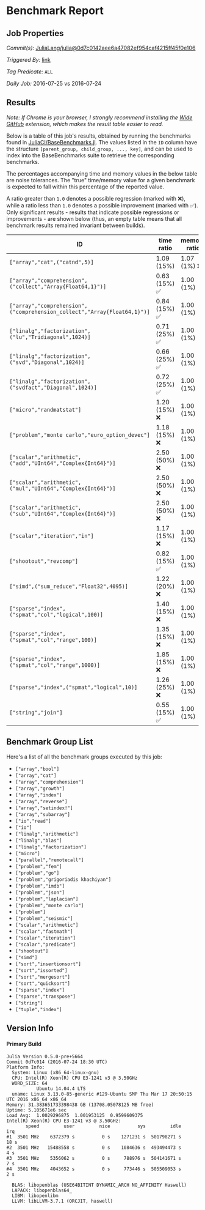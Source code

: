 # Benchmark Report

## Job Properties

*Commit(s):* [JuliaLang/julia@0d7c0142aee6a47082ef954caf4215ff45f0e106](https://github.com/JuliaLang/julia/commit/0d7c0142aee6a47082ef954caf4215ff45f0e106)

*Triggered By:* [link](https://github.com/JuliaLang/julia/commit/0d7c0142aee6a47082ef954caf4215ff45f0e106#commitcomment-18379302)

*Tag Predicate:* `ALL`

*Daily Job:* 2016-07-25 vs 2016-07-24

## Results

*Note: If Chrome is your browser, I strongly recommend installing the [Wide GitHub](https://chrome.google.com/webstore/detail/wide-github/kaalofacklcidaampbokdplbklpeldpj?hl=en)
extension, which makes the result table easier to read.*

Below is a table of this job's results, obtained by running the benchmarks found in
[JuliaCI/BaseBenchmarks.jl](https://github.com/JuliaCI/BaseBenchmarks.jl). The values
listed in the `ID` column have the structure `[parent_group, child_group, ..., key]`,
and can be used to index into the BaseBenchmarks suite to retrieve the corresponding
benchmarks.

The percentages accompanying time and memory values in the below table are noise tolerances. The "true"
time/memory value for a given benchmark is expected to fall within this percentage of the reported value.

A ratio greater than `1.0` denotes a possible regression (marked with :x:), while a ratio less
than `1.0` denotes a possible improvement (marked with :white_check_mark:). Only significant results - results
that indicate possible regressions or improvements - are shown below (thus, an empty table means that all
benchmark results remained invariant between builds).

| ID | time ratio | memory ratio |
|----|------------|--------------|
| `["array","cat",("catnd",5)]` | 1.09 (15%)  | 1.07 (1%) :x: |
| `["array","comprehension",("collect","Array{Float64,1}")]` | 0.63 (15%) :white_check_mark: | 1.00 (1%)  |
| `["array","comprehension",("comprehension_collect","Array{Float64,1}")]` | 0.84 (15%) :white_check_mark: | 1.00 (1%)  |
| `["linalg","factorization",("lu","Tridiagonal",1024)]` | 0.71 (25%) :white_check_mark: | 1.00 (1%)  |
| `["linalg","factorization",("svd","Diagonal",1024)]` | 0.66 (25%) :white_check_mark: | 1.00 (1%)  |
| `["linalg","factorization",("svdfact","Diagonal",1024)]` | 0.72 (25%) :white_check_mark: | 1.00 (1%)  |
| `["micro","randmatstat"]` | 1.20 (15%) :x: | 1.00 (1%)  |
| `["problem","monte carlo","euro_option_devec"]` | 1.18 (15%) :x: | 1.00 (1%)  |
| `["scalar","arithmetic",("add","UInt64","Complex{Int64}")]` | 2.50 (50%) :x: | 1.00 (1%)  |
| `["scalar","arithmetic",("mul","UInt64","Complex{Int64}")]` | 2.50 (50%) :x: | 1.00 (1%)  |
| `["scalar","arithmetic",("sub","UInt64","Complex{Int64}")]` | 2.50 (50%) :x: | 1.00 (1%)  |
| `["scalar","iteration","in"]` | 1.17 (15%) :x: | 1.00 (1%)  |
| `["shootout","revcomp"]` | 0.82 (15%) :white_check_mark: | 1.00 (1%)  |
| `["simd",("sum_reduce","Float32",4095)]` | 1.22 (20%) :x: | 1.00 (1%)  |
| `["sparse","index",("spmat","col","logical",100)]` | 1.40 (15%) :x: | 1.00 (1%)  |
| `["sparse","index",("spmat","col","range",100)]` | 1.35 (15%) :x: | 1.00 (1%)  |
| `["sparse","index",("spmat","col","range",1000)]` | 1.85 (15%) :x: | 1.00 (1%)  |
| `["sparse","index",("spmat","logical",10)]` | 1.26 (25%) :x: | 1.00 (1%)  |
| `["string","join"]` | 0.55 (15%) :white_check_mark: | 1.00 (1%)  |

## Benchmark Group List

Here's a list of all the benchmark groups executed by this job:

- `["array","bool"]`
- `["array","cat"]`
- `["array","comprehension"]`
- `["array","growth"]`
- `["array","index"]`
- `["array","reverse"]`
- `["array","setindex!"]`
- `["array","subarray"]`
- `["io","read"]`
- `["io"]`
- `["linalg","arithmetic"]`
- `["linalg","blas"]`
- `["linalg","factorization"]`
- `["micro"]`
- `["parallel","remotecall"]`
- `["problem","fem"]`
- `["problem","go"]`
- `["problem","grigoriadis khachiyan"]`
- `["problem","imdb"]`
- `["problem","json"]`
- `["problem","laplacian"]`
- `["problem","monte carlo"]`
- `["problem"]`
- `["problem","seismic"]`
- `["scalar","arithmetic"]`
- `["scalar","fastmath"]`
- `["scalar","iteration"]`
- `["scalar","predicate"]`
- `["shootout"]`
- `["simd"]`
- `["sort","insertionsort"]`
- `["sort","issorted"]`
- `["sort","mergesort"]`
- `["sort","quicksort"]`
- `["sparse","index"]`
- `["sparse","transpose"]`
- `["string"]`
- `["tuple","index"]`

## Version Info

#### Primary Build

```
Julia Version 0.5.0-pre+5664
Commit 0d7c014 (2016-07-24 18:30 UTC)
Platform Info:
  System: Linux (x86_64-linux-gnu)
  CPU: Intel(R) Xeon(R) CPU E3-1241 v3 @ 3.50GHz
  WORD_SIZE: 64
           Ubuntu 14.04.4 LTS
  uname: Linux 3.13.0-85-generic #129-Ubuntu SMP Thu Mar 17 20:50:15 UTC 2016 x86_64 x86_64
Memory: 31.383651733398438 GB (13708.05078125 MB free)
Uptime: 5.105671e6 sec
Load Avg:  1.0029296875  1.001953125  0.9599609375
Intel(R) Xeon(R) CPU E3-1241 v3 @ 3.50GHz: 
       speed         user         nice          sys         idle          irq
#1  3501 MHz    6372379 s          0 s    1271231 s  501798271 s         18 s
#2  3501 MHz   15488558 s          0 s    1084636 s  493494473 s          4 s
#3  3501 MHz    5356062 s          0 s     788976 s  504141671 s          7 s
#4  3501 MHz    4043652 s          0 s     773446 s  505509053 s          2 s

  BLAS: libopenblas (USE64BITINT DYNAMIC_ARCH NO_AFFINITY Haswell)
  LAPACK: libopenblas64_
  LIBM: libopenlibm
  LLVM: libLLVM-3.7.1 (ORCJIT, haswell)

```
